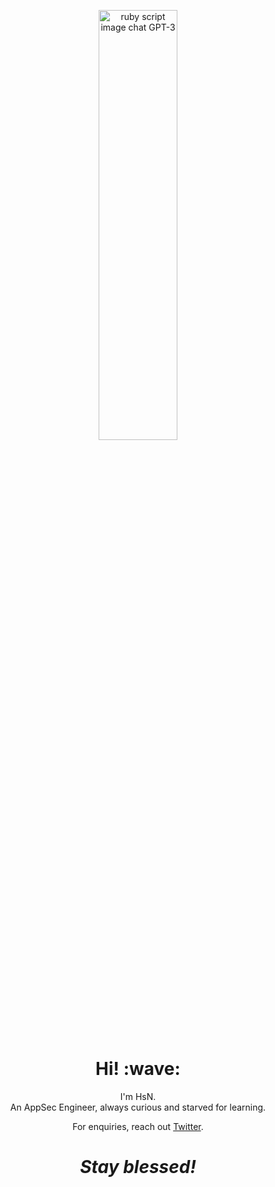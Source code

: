 <p align="center">
 <img src="https://media2.giphy.com/media/077i6AULCXc0FKTj9s/giphy.gif?cid=ecf05e47be9610i7vpfct3d34pphhr373x2gj2fq385vwuej&rid=giphy.gif&ct=g" width="50%" height="42%"  title="ruby script image chat GPT-3">
</p>
<h1 align='center'> Hi! :wave:</h1>
<p align='center'>
I'm HsN. <br>
An AppSec Engineer, always curious and starved for learning. 
</p>
<p align='center'>For enquiries, reach out <a href="https://twitter.com/R34LUS3R">Twitter</a>.</p>
<h1 align='center'><i>Stay blessed!</i></h1>

<!--
**R34LUS3R/R34LUS3R** is a ✨ _special_ ✨ repository because its `README.md` (this file) appears on your GitHub profile.

Here are some ideas to get you started:

- 🔭 I’m currently working on ...
- 🌱 I’m currently learning ...
- 👯 I’m looking to collaborate on ...
- 🤔 I’m looking for help with ...
- 💬 Ask me about ...
- 📫 How to reach me: ...
- 😄 Pronouns: ...
- ⚡ Fun fact: ...
-->
